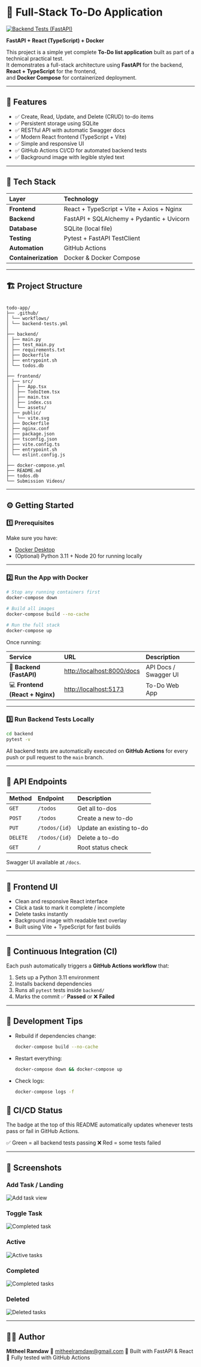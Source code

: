 
# 📝 Full-Stack To-Do Application

[![Backend Tests (FastAPI)](https://github.com/mitheelramdaw/todo-app/actions/workflows/backend-tests.yml/badge.svg)](https://github.com/mitheelramdaw/todo-app/actions/workflows/backend-tests.yml)

**FastAPI + React (TypeScript) + Docker**

This project is a simple yet complete **To-Do list application** built as part of a technical practical test.  
It demonstrates a full-stack architecture using **FastAPI** for the backend, **React + TypeScript** for the frontend,  
and **Docker Compose** for containerized deployment.

---

## 🚀 Features

* ✅ Create, Read, Update, and Delete (CRUD) to-do items  
* ✅ Persistent storage using SQLite  
* ✅ RESTful API with automatic Swagger docs  
* ✅ Modern React frontend (TypeScript + Vite)  
* ✅ Simple and responsive UI  
* ✅ GitHub Actions CI/CD for automated backend tests  
* ✅ Background image with legible styled text  

---

## 🧠 Tech Stack

| Layer                | Technology                                |
| :------------------- | :---------------------------------------- |
| **Frontend**         | React + TypeScript + Vite + Axios + Nginx |
| **Backend**          | FastAPI + SQLAlchemy + Pydantic + Uvicorn |
| **Database**         | SQLite (local file)                       |
| **Testing**          | Pytest + FastAPI TestClient               |
| **Automation**       | GitHub Actions                            |
| **Containerization** | Docker & Docker Compose                   |

---

## 🏗️ Project Structure

```

todo-app/
├── .github/
│ └── workflows/
│ └── backend-tests.yml
│
├── backend/
│ ├── main.py
│ ├── test_main.py
│ ├── requirements.txt
│ ├── Dockerfile
│ ├── entrypoint.sh
│ └── todos.db
│
├── frontend/
│ ├── src/
│ │ ├── App.tsx
│ │ ├── TodoItem.tsx
│ │ ├── main.tsx
│ │ ├── index.css
│ │ └── assets/
│ ├── public/
│ │ └── vite.svg
│ ├── Dockerfile
│ ├── nginx.conf
│ ├── package.json
│ ├── tsconfig.json
│ ├── vite.config.ts
│ ├── entrypoint.sh
│ └── eslint.config.js
│
├── docker-compose.yml
├── README.md
├── todos.db
└── Submission Videos/

````

---

## ⚙️ Getting Started

### 1️⃣ Prerequisites

Make sure you have:
- [Docker Desktop](https://www.docker.com/products/docker-desktop/)
- (Optional) Python 3.11 + Node 20 for running locally

---

### 2️⃣ Run the App with Docker

```bash
# Stop any running containers first
docker-compose down

# Build all images
docker-compose build --no-cache

# Run the full stack
docker-compose up
````

Once running:

| Service                         | URL                                                      | Description           |
| :------------------------------ | :------------------------------------------------------- | :-------------------- |
| 🧠 **Backend (FastAPI)**        | [http://localhost:8000/docs](http://localhost:8000/docs) | API Docs / Swagger UI |
| 💻 **Frontend (React + Nginx)** | [http://localhost:5173](http://localhost:5173)           | To-Do Web App         |

---

### 3️⃣ Run Backend Tests Locally

```bash
cd backend
pytest -v
```

All backend tests are automatically executed on **GitHub Actions** for every push or pull request to the `main` branch.

---

## 🧩 API Endpoints

| Method   | Endpoint      | Description              |
| :------- | :------------ | :----------------------- |
| `GET`    | `/todos`      | Get all to-dos           |
| `POST`   | `/todos`      | Create a new to-do       |
| `PUT`    | `/todos/{id}` | Update an existing to-do |
| `DELETE` | `/todos/{id}` | Delete a to-do           |
| `GET`    | `/`           | Root status check        |

Swagger UI available at `/docs`.

---

## 🎨 Frontend UI

* Clean and responsive React interface
* Click a task to mark it complete / incomplete
* Delete tasks instantly
* Background image with readable text overlay
* Built using Vite + TypeScript for fast builds

---

## 🧪 Continuous Integration (CI)

Each push automatically triggers a **GitHub Actions workflow** that:

1. Sets up a Python 3.11 environment
2. Installs backend dependencies
3. Runs all `pytest` tests inside `backend/`
4. Marks the commit ✅ **Passed** or ❌ **Failed**

---

## 🧰 Development Tips

* Rebuild if dependencies change:

  ```bash
  docker-compose build --no-cache
  ```
* Restart everything:

  ```bash
  docker-compose down && docker-compose up
  ```
* Check logs:

  ```bash
  docker-compose logs -f
  ```


## 🧠 CI/CD Status

The badge at the top of this README automatically updates
whenever tests pass or fail in GitHub Actions.

✅ Green = all backend tests passing
❌ Red = some tests failed

---

## 📸 Screenshots

### Add Task / Landing

![Add task view](https://github.com/user-attachments/assets/69548275-c028-42a8-bcec-9fb10645e810)

### Toggle Task

![Completed task](https://github.com/user-attachments/assets/61d300fd-4c25-489e-b345-546fe2f47a47)

### Active

![Active tasks](https://github.com/user-attachments/assets/c2e542f7-e008-4a3c-9ca6-9c416dfba4bb)

### Completed

![Completed tasks](https://github.com/user-attachments/assets/72737621-7d3b-408b-b716-43cb9566ab59)

### Deleted

![Deleted tasks](https://github.com/user-attachments/assets/7bfca4ca-5e6c-4b29-b6d7-a1172755bf57)

---

## 👨‍💻 Author

**Mitheel Ramdaw**
📧 [mitheelramdaw@gmail.com](mailto:mitheelramdaw@gmail.com)
🧠 Built with FastAPI & React
🚀 Fully tested with GitHub Actions
